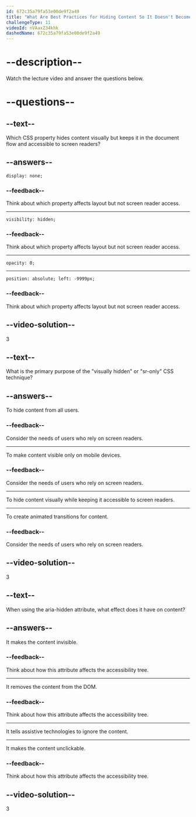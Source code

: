 ```yaml
---
id: 672c35a79fa53e00de9f2a49
title: "What Are Best Practices for Hiding Content So It Doesn't Become Inaccessible?"
challengeType: 11
videoId: nVAaxZ34khk
dashedName: 672c35a79fa53e00de9f2a49
---
```


# --description--

Watch the lecture video and answer the questions below.

# --questions--

## --text--

Which CSS property hides content visually but keeps it in the document flow and accessible to screen readers?

## --answers--

`display: none;`

### --feedback--

Think about which property affects layout but not screen reader access.

---

`visibility: hidden;`

### --feedback--

Think about which property affects layout but not screen reader access.

---

`opacity: 0;`

---

`position: absolute; left: -9999px;`

### --feedback--

Think about which property affects layout but not screen reader access.

## --video-solution--

3

## --text--

What is the primary purpose of the "visually hidden" or "sr-only" CSS technique?

## --answers--

To hide content from all users.

### --feedback--

Consider the needs of users who rely on screen readers.

---

To make content visible only on mobile devices.

### --feedback--

Consider the needs of users who rely on screen readers.

---

To hide content visually while keeping it accessible to screen readers.

---

To create animated transitions for content.

### --feedback--

Consider the needs of users who rely on screen readers.

## --video-solution--

3

## --text--

When using the aria-hidden attribute, what effect does it have on content?

## --answers--

It makes the content invisible.

### --feedback--

Think about how this attribute affects the accessibility tree.

---

It removes the content from the DOM.

### --feedback--

Think about how this attribute affects the accessibility tree.

---

It tells assistive technologies to ignore the content.

---

It makes the content unclickable.

### --feedback--

Think about how this attribute affects the accessibility tree.

## --video-solution--

3
